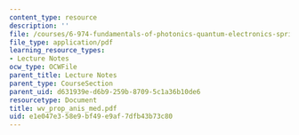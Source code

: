 ```yaml
---
content_type: resource
description: ''
file: /courses/6-974-fundamentals-of-photonics-quantum-electronics-spring-2006/e1e047e358e9bf49e9af7dfb43b73c80_wv_prop_anis_med.pdf
file_type: application/pdf
learning_resource_types:
- Lecture Notes
ocw_type: OCWFile
parent_title: Lecture Notes
parent_type: CourseSection
parent_uid: d631939e-d6b9-259b-8709-5c1a36b10de6
resourcetype: Document
title: wv_prop_anis_med.pdf
uid: e1e047e3-58e9-bf49-e9af-7dfb43b73c80
---
```


